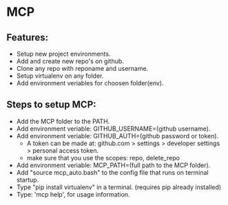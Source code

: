 # MCP
## Features:
- Setup new project environments.
- Add and create new repo's on github.
- Clone any repo with reponame and username.
- Setup virtualenv on any folder.
- Add environment veriables for choosen folder(env).
## Steps to setup MCP:
- Add the MCP folder to the PATH.
- Add environment veriable: GITHUB_USERNAME=(github username).
- Add environment veriable: GITHUB_AUTH=(github password or token).
  - A token can be made at: github.com > settings > developer settings > personal access token.
  - make sure that you use the scopes: repo, delete_repo
- Add environment veriable: MCP_PATH=(full path to the MCP folder).
- Add "source mcp_auto.bash" to the config file that runs on terminal startup.
- Type "pip install virtualenv" in a terminal. (requires pip already installed)
- Type: 'mcp help', for usage information.

